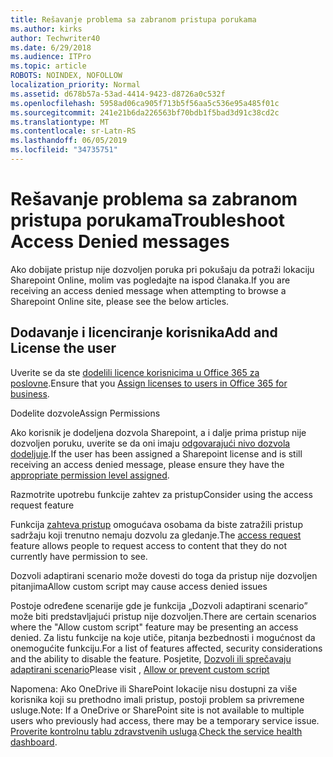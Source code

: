 ```yaml
---
title: Rešavanje problema sa zabranom pristupa porukama
ms.author: kirks
author: Techwriter40
ms.date: 6/29/2018
ms.audience: ITPro
ms.topic: article
ROBOTS: NOINDEX, NOFOLLOW
localization_priority: Normal
ms.assetid: d678b57a-53ad-4414-9423-d8726a0c532f
ms.openlocfilehash: 5958ad06ca905f713b5f56aa5c536e95a485f01c
ms.sourcegitcommit: 241e21b6da226563bf70bdb1f5bad3d91c38cd2c
ms.translationtype: MT
ms.contentlocale: sr-Latn-RS
ms.lasthandoff: 06/05/2019
ms.locfileid: "34735751"
---
```

# <a name="troubleshoot-access-denied-messages"></a><span data-ttu-id="b0a5e-102">Rešavanje problema sa zabranom pristupa porukama</span><span class="sxs-lookup"><span data-stu-id="b0a5e-102">Troubleshoot Access Denied messages</span></span>

<span data-ttu-id="b0a5e-103">Ako dobijate pristup nije dozvoljen poruka pri pokušaju da potraži lokaciju Sharepoint Online, molim vas pogledajte na ispod članaka.</span><span class="sxs-lookup"><span data-stu-id="b0a5e-103">If you are receiving an access denied message when attempting to browse a Sharepoint Online site, please see the below articles.</span></span>

## <a name="add-and-license-the-user"></a><span data-ttu-id="b0a5e-104">Dodavanje i licenciranje korisnika</span><span class="sxs-lookup"><span data-stu-id="b0a5e-104">Add and License the user</span></span>

<span data-ttu-id="b0a5e-105">Uverite se da ste [dodelili licence korisnicima u Office 365 za poslovne](https://docs.microsoft.com/en-us/office365/admin/subscriptions-and-billing/assign-licenses-to-users?view=o365-worldwide&amp;tabs=One).</span><span class="sxs-lookup"><span data-stu-id="b0a5e-105">Ensure that you [Assign licenses to users in Office 365 for business](https://docs.microsoft.com/en-us/office365/admin/subscriptions-and-billing/assign-licenses-to-users?view=o365-worldwide&amp;tabs=One).</span></span>

<span data-ttu-id="b0a5e-106">Dodelite dozvole</span><span class="sxs-lookup"><span data-stu-id="b0a5e-106">Assign Permissions</span></span>

<span data-ttu-id="b0a5e-107">Ako korisnik je dodeljena dozvola Sharepoint, a i dalje prima pristup nije dozvoljen poruku, uverite se da oni imaju [odgovarajući nivo dozvola dodeljuje](https://docs.microsoft.com/en-us/sharepoint/understanding-permission-levels).</span><span class="sxs-lookup"><span data-stu-id="b0a5e-107">If the user has been assigned a Sharepoint license and is still receiving an access denied message, please ensure they have the [appropriate permission level assigned](https://docs.microsoft.com/en-us/sharepoint/understanding-permission-levels).</span></span>

<span data-ttu-id="b0a5e-108">Razmotrite upotrebu funkcije zahtev za pristup</span><span class="sxs-lookup"><span data-stu-id="b0a5e-108">Consider using the access request feature</span></span>

<span data-ttu-id="b0a5e-109">Funkcija [zahteva pristup](https://support.office.com/en-us/article/Set-up-and-manage-access-requests-94B26E0B-2822-49D4-929A-8455698654B3) omogućava osobama da biste zatražili pristup sadržaju koji trenutno nemaju dozvolu za gledanje.</span><span class="sxs-lookup"><span data-stu-id="b0a5e-109">The [access request](https://support.office.com/en-us/article/Set-up-and-manage-access-requests-94B26E0B-2822-49D4-929A-8455698654B3) feature allows people to request access to content that they do not currently have permission to see.</span></span> 

<span data-ttu-id="b0a5e-110">Dozvoli adaptirani scenario može dovesti do toga da pristup nije dozvoljen pitanjima</span><span class="sxs-lookup"><span data-stu-id="b0a5e-110">Allow custom script may cause access denied issues</span></span>

<span data-ttu-id="b0a5e-111">Postoje određene scenarije gde je funkcija „Dozvoli adaptirani scenario” može biti predstavljajući pristup nije dozvoljen.</span><span class="sxs-lookup"><span data-stu-id="b0a5e-111">There are certain scenarios where the "Allow custom script" feature may be presenting an access denied.</span></span> <span data-ttu-id="b0a5e-112">Za listu funkcije na koje utiče, pitanja bezbednosti i mogućnost da onemogućite funkciju.</span><span class="sxs-lookup"><span data-stu-id="b0a5e-112">For a list of features affected, security considerations and the ability to disable the feature.</span></span> <span data-ttu-id="b0a5e-113">Posjetite, [Dozvoli ili sprečavaju adaptirani scenario](https://docs.microsoft.com/en-us/sharepoint/allow-or-prevent-custom-script)</span><span class="sxs-lookup"><span data-stu-id="b0a5e-113">Please visit , [Allow or prevent custom script](https://docs.microsoft.com/en-us/sharepoint/allow-or-prevent-custom-script)</span></span>

<span data-ttu-id="b0a5e-114">Napomena: Ako OneDrive ili SharePoint lokacije nisu dostupni za više korisnika koji su prethodno imali pristup, postoji problem sa privremene usluge.</span><span class="sxs-lookup"><span data-stu-id="b0a5e-114">Note: If a OneDrive or SharePoint site is not available to multiple users who previously had access, there may be a temporary service issue.</span></span> <span data-ttu-id="b0a5e-115">[Proverite kontrolnu tablu zdravstvenih usluga](https://portal.office.com/adminportal/home#/servicehealth).</span><span class="sxs-lookup"><span data-stu-id="b0a5e-115">[Check the service health dashboard](https://portal.office.com/adminportal/home#/servicehealth).</span></span>


  

